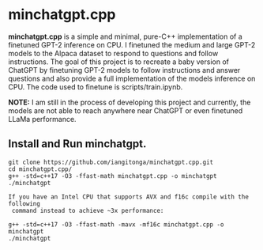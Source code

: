 # minchatgpt.cpp
**minchatgpt.cpp** is a simple and minimal, pure-C++ implementation of a finetuned GPT-2 inference on CPU.
I finetuned the medium and large GPT-2 models to the Alpaca dataset to respond to questions and follow instructions.
The goal of this project is to recreate a baby version of ChatGPT by finetuning GPT-2 models to follow
instructions and answer questions and also provide a full implementation of the models inference on CPU. The
code used to finetune is scripts/train.ipynb.

**NOTE:** I am still in the process of developing this project and currently, the models are not able to
reach anywhere near ChatGPT or even finetuned LLaMa performance.


## Install and Run minchatgpt.
```
git clone https://github.com/iangitonga/minchatgpt.cpp.git
cd minchatgpt.cpp/
g++ -std=c++17 -O3 -ffast-math minchatgpt.cpp -o minchatgpt
./minchatgpt

If you have an Intel CPU that supports AVX and f16c compile with the following
 command instead to achieve ~3x performance:
 
g++ -std=c++17 -O3 -ffast-math -mavx -mf16c minchatgpt.cpp -o minchatgpt
./minchatgpt
```

